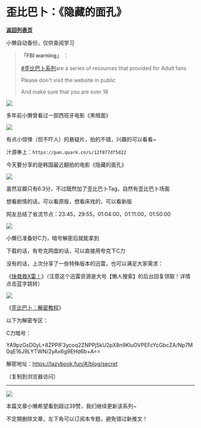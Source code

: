 # 歪比巴卜：《隐藏的面孔》

[**返回列表页**](/gzh/懒人手册)

小懒自动备份，仅供查阅学习

> **「FBI warning」** ：
>
>
> [#歪比巴卜系列](https://mp.weixin.qq.com/mp/appmsgalbum?__biz=MzkwNzYxMzAwNQ==&action=getalbum&album_id=3273374330125303810#wechat_redirect)are
> a series of resources that provided for Adult fans
>
> Please don't visit the website in public
>
> And make sure that you are over 18

![](https://mmbiz.qpic.cn/sz_mmbiz_jpg/BXJXNRRKQNLoJjaey0qwbSU7lC5S7VnmHrhSqCOMiaiboViazcAl10icJVxTguOIqeYd6Y9CYcI6Ccpguicibe1eibZicg/640?wx_fmt=jpeg&wxfrom;=5&wx;_lazy=1&wx;_co=1)

多年前小懒曾看过一部西班牙电影《黑暗面》

![](https://mmbiz.qpic.cn/sz_mmbiz_png/RDnsI9KkLHVqSH1yknbvTibhhWI65MWVHcLK3fxKDPfMCLbWPJRUMozaia3iaC9BdVrpR0PsytVbrjn7vEFWCQPHw/640?wx_fmt=png&from;=appmsg)

有点小惊悚（但不吓人）的悬疑片，拍的不错，兴趣的可以看看~

汁源奉上：`https://pan.quark.cn/s/12f877df5d22`

今天要分享的是韩国最近翻拍的电影《隐藏的面孔》

![](https://mmbiz.qpic.cn/sz_mmbiz_png/RDnsI9KkLHVqSH1yknbvTibhhWI65MWVHacotTWA0epejVT8MsYSPIUnR0C1fwDrmUldrmtkt9noaPBS6OiaNPQQ/640?wx_fmt=png&from;=appmsg)

虽然豆瓣只有6.3分，不过既然加了歪比巴卜Tag，自然有歪比巴卜场面

想看剧情的话，可以看原版，想看床戏的，可以看新版

网友总结了省流节点：23:45，29:55，01:04:00，01:11:00，01:50:00

![](https://mmbiz.qpic.cn/sz_mmbiz_png/RDnsI9KkLHVqSH1yknbvTibhhWI65MWVHfUdb9gGHD1ShJohOOANEDuHgoKQLaJfMqoB2oZTmS8t3pX8xMgxgQQ/640?wx_fmt=png&from;=appmsg)

小懒已准备好C力，暗号解密后就能拿到

下载的话，有夸克网盘的话，可以直接用夸克下C力

没有的话，上次分享了一些特殊版本的迅雷，也可以满足大家需求：

《[快救救X雷！](https://mp.weixin.qq.com/s?__biz=MzkwNjE5NDYzOQ==&mid=2247494369&idx=1&sn=a4b223166d66c52ce2be58248c6f0b85&token=363778422&lang=zh_CN&scene=21#wechat_redirect)》（注意这个迅雷资源是大号【懒人搜索】的后台回复领取！详情点击蓝字跳转）

![](https://mmbiz.qpic.cn/sz_mmbiz_png/RDnsI9KkLHVqSH1yknbvTibhhWI65MWVHwsL42icv1NjjzDJQHSRqBcNrcfoQbARiaa1sNbeIz195Os0QVCibsBgpQ/640?wx_fmt=png&from;=appmsg)

《[歪比巴卜：解密教程](https://mp.weixin.qq.com/s?__biz=MzkwNjE5NDYzOQ==&mid=2247484573&idx=1&sn=e29604a9c293f2aff0bb8a7efa7851be&chksm=c0ed7f3df79af62b6215814b712c5f2f999759cd10a6702f09232e7b8567a3354b499f672d8f&token=1657895882&lang=zh_CN&scene=21#wechat_redirect)》

以下为解密专区：

C力暗号：

  

YA9pzGsD0yL+8ZPPlF3ycoq2ZNPPj5kU2pX8n9KluOVPEFcYcGbcZA/Np7M0qE16J9LYTWN/2yAx6g9EHd6b+A==

  

解密地址：https://lazybook.fun/#/blog/secret

（复制到浏览器访问）

* * *

![](https://mmbiz.qpic.cn/mmbiz_gif/ARQwvwowGMNVoiabM9Mohx0KGGVoQxRw1MabfpSeIIBZvibEIUcQfCy38T7rH2kEz4NOGjRE0Qmq71dGfNjAnXww/640?wx_fmt=gif&wxfrom;=5&wx;_lazy=1)

本篇文章小懒希望看到超过39赞，我们继续更新该系列~

不定期删除文章，左下角可以订阅本专题，避免错过新推文！

  

